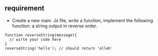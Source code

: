 ## requirement 
    
- Create a new main. Js file, write a function, implement the following function: a string output in reverse order.

```
function reverseString(message){
  // wirte your code here
}
reverseString('hello'); // should return 'olleh'
```


